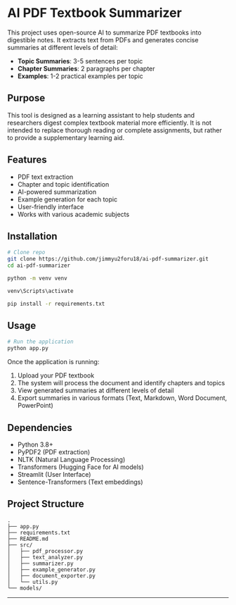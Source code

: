 # AI PDF Textbook Summarizer

This project uses open-source AI to summarize PDF textbooks into digestible notes. It extracts text from PDFs and generates concise summaries at different levels of detail:

- **Topic Summaries**: 3-5 sentences per topic
- **Chapter Summaries**: 2 paragraphs per chapter
- **Examples**: 1-2 practical examples per topic

## Purpose

This tool is designed as a learning assistant to help students and researchers digest complex textbook material more efficiently. It is not intended to replace thorough reading or complete assignments, but rather to provide a supplementary learning aid.

## Features

- PDF text extraction
- Chapter and topic identification
- AI-powered summarization
- Example generation for each topic
- User-friendly interface
- Works with various academic subjects

## Installation

```bash
# Clone repo
git clone https://github.com/jimmyu2foru18/ai-pdf-summarizer.git
cd ai-pdf-summarizer

python -m venv venv

venv\Scripts\activate

pip install -r requirements.txt
```

## Usage

```bash
# Run the application
python app.py
```

Once the application is running:

1. Upload your PDF textbook
2. The system will process the document and identify chapters and topics
3. View generated summaries at different levels of detail
4. Export summaries in various formats (Text, Markdown, Word Document, PowerPoint)

## Dependencies

- Python 3.8+
- PyPDF2 (PDF extraction)
- NLTK (Natural Language Processing)
- Transformers (Hugging Face for AI models)
- Streamlit (User Interface)
- Sentence-Transformers (Text embeddings)

## Project Structure

```
.
├── app.py
├── requirements.txt 
├── README.md
├── src/
│   ├── pdf_processor.py
│   ├── text_analyzer.py 
│   ├── summarizer.py
│   ├── example_generator.py
│   ├── document_exporter.py
│   └── utils.py
└── models/
```

---
